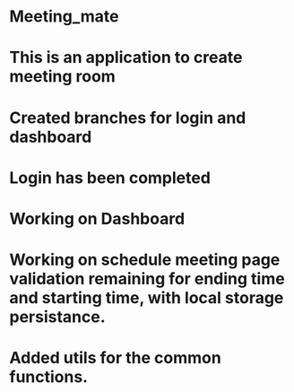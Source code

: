 # Meeting_mate

# This is an application to create meeting room

# Created branches for login and dashboard

# Login has been completed

# Working on Dashboard

# Working on schedule meeting page validation remaining for ending time and starting time, with local storage persistance.

# Added utils for the common functions.
